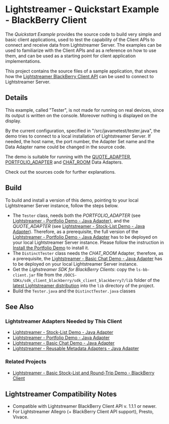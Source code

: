 # Lightstreamer - Quickstart Example - BlackBerry Client #
<!-- START DESCRIPTION lightstreamer-example-quickstart-client-blackberry -->

The *Quickstart Example* provides the source code to build very simple and basic client applications, used to test the capability of the Client APIs to connect and receive data from Lightstreamer Server. The examples can be used to familiarize with the Client APIs and as a reference on how to use them, and can be used as a starting point for client application implementations.

This project contains the source files of a sample application, that shows how the [Lightstreamer BlackBerry Client API](http://www.lightstreamer.com/docs/client_blackberry_api/index.html) can be used to connect to Lightstreamer Server.

## Details

This example, called "Tester", is not made for running on real devices, since its output is written on the console. Moreover nothing is displayed on the display.

<!-- END DESCRIPTION lightstreamer-example-quickstart-client-blackberry -->

By the current configuration, specified in "/src/javametest/tester.java", the demo tries to connect to a local installation of Lightstreamer Server. If needed, the host name, the port number, the Adapter Set name and the Data Adapter
name could be changed in the source code.

The demo is suitable for running with the [QUOTE_ADAPTER](https://github.com/Weswit/Lightstreamer-example-Stocklist-adapter-java), [PORTFOLIO_ADAPTER](https://github.com/Weswit/Lightstreamer-example-Portfolio-adapter-java) and [CHAT_ROOM](https://github.com/Weswit/Lightstreamer-example-Chat-adapter-java) Data Adapters.

Check out the sources code for further explanations. 

## Build

To build and install a version of this demo, pointing to your local Lightstreamer Server instance, follow the steps below.

* The `Tester` class, needs both the *PORTFOLIO_ADAPTER* (see [Lightstreamer - Portfolio Demo - Java Adapter](https://github.com/Weswit/Lightstreamer-example-Portfolio-adapter-java)), and the *QUOTE_ADAPTER* (see [Lightstreamer - Stock-List Demo - Java Adapter](https://github.com/Weswit/Lightstreamer-example-StockList-adapter-java)). Therefore, as a prerequisite, the full version of the [Lightstreamer - Portfolio Demo - Java Adapter](https://github.com/Weswit/Lightstreamer-example-Portfolio-adapter-java) has to be deployed on your local Lightstreamer Server instance. Please follow the instruction in [Install the Portfolio Demo](https://github.com/Weswit/Lightstreamer-example-Portfolio-adapter-java#install-the-portfolio-demo) to install it.
* The `DistinctTester` class needs the *CHAT_ROOM* Adapter, therefore, as a prerequisite, the [Lightstreamer - Basic Chat Demo - Java Adapter](https://github.com/Weswit/Lightstreamer-example-Chat-adapter-java) has to be deployed on your local Lightstreamer Server instance.
* Get the *Lighstreamer SDK for BlackBerry Clients*: copy the `ls-bb-client.jar` file from the `/DOCS-SDKs/sdk_client_blackberry/sdk_client_blackberry7/lib` folder of the [latest Lightstreamer distribution](http://www.lightstreamer.com/download) into the `lib` directory of the project.
* Build the `Tester.java` and the `DistinctTester.java` classes

## See Also

### Lightstreamer Adapters Needed by This Client
<!-- START RELATED_ENTRIES -->

* [Lightstreamer - Stock-List Demo - Java Adapter](https://github.com/Weswit/Lightstreamer-example-Stocklist-adapter-java)
* [Lightstreamer - Portfolio Demo - Java Adapter](https://github.com/Weswit/Lightstreamer-example-Portfolio-adapter-java)
* [Lightstreamer - Basic Chat Demo - Java Adapter](https://github.com/Weswit/Lightstreamer-example-Chat-adapter-java)
* [Lightstreamer - Reusable Metadata Adapters - Java Adapter](https://github.com/Weswit/Lightstreamer-example-ReusableMetadata-adapter-java)

<!-- END RELATED_ENTRIES -->

### Related Projects

* [Lightstreamer - Basic Stock-List and Round-Trip Demo - BlackBerry Client](https://github.com/Weswit/Lightstreamer-example-StockList-client-blackberry)

## Lightstreamer Compatibility Notes

- Compatible with Lightstreamer BlackBerry Client API v. 1.1.1 or newer.
- For Lightstreamer Allegro (+ BlackBerry Client API support), Presto, Vivace.
